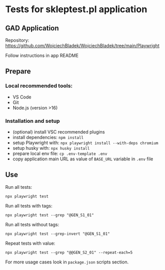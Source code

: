 # Tests for skleptest.pl application

## GAD Application

Repository: https://github.com/WojciechBladek/WojciechBladek/tree/main/Playwright

Follow instructions in app README

## Prepare

### Local recommended tools:

- VS Code
- Git
- Node.js (version >16)

### Installation and setup

- (optional) install VSC recommended plugins
- install dependencies: `npm install`
- setup Playwright with: `npx playwright install --with-deps chromium`
- setup husky with: `npx husky install`
- prepare local env file: `cp .env-template .env`
- copy application main URL as value of `BASE_URL` variable in `.env` file

## Use

Run all tests:

```
npx playwright test
```

Run all tests with tags:

```
npx playwright test --grep "@GEN_S1_01"
```

Run all tests without tags:

```
npx playwright test --grep-invert "@GEN_S1_01"
```

Repeat tests with value:

```
npx playwright test --grep "@@GEN_S2_01" --repeat-each=5
```

For more usage cases look in `package.json` scripts section.

